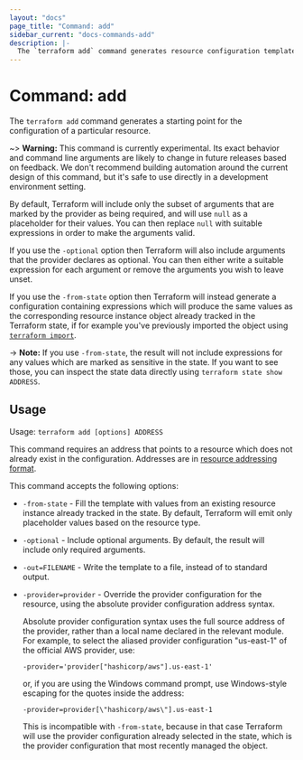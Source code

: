 ```yaml
---
layout: "docs"
page_title: "Command: add"
sidebar_current: "docs-commands-add"
description: |-
  The `terraform add` command generates resource configuration templates.
---
```


# Command: add

The `terraform add` command generates a starting point for the configuration
of a particular resource.

~> **Warning:** This command is currently experimental. Its exact behavior and
command line arguments are likely to change in future releases based on
feedback. We don't recommend building automation around the current design of
this command, but it's safe to use directly in a development environment
setting.

By default, Terraform will include only the subset of arguments that are marked
by the provider as being required, and will use `null` as a placeholder for
their values. You can then replace `null` with suitable expressions in order
to make the arguments valid.

If you use the `-optional` option then Terraform will also include arguments
that the provider declares as optional. You can then either write a suitable
expression for each argument or remove the arguments you wish to leave unset.

If you use the `-from-state` option then Terraform will instead generate a
configuration containing expressions which will produce the same values as
the corresponding resource instance object already tracked in the Terraform
state, if for example you've previously imported the object using
[`terraform import`](import.html).

-> **Note:** If you use `-from-state`, the result will not include expressions
for any values which are marked as sensitive in the state. If you want to
see those, you can inspect the state data directly using
`terraform state show ADDRESS`.

## Usage

Usage: `terraform add [options] ADDRESS`

This command requires an address that points to a resource which does not
already exist in the configuration. Addresses are in 
[resource addressing format](/docs/cli/state/resource-addressing.html).

This command accepts the following options:

* `-from-state` - Fill the template with values from an existing resource
  instance already tracked in the state. By default, Terraform will emit only
  placeholder values based on the resource type.

* `-optional` - Include optional arguments. By default, the result will
  include only required arguments.

* `-out=FILENAME` - Write the template to a file, instead of to standard
  output.

* `-provider=provider` - Override the provider configuration for the resource,
using the absolute provider configuration address syntax.

    Absolute provider configuration syntax uses the full source address of
    the provider, rather than a local name declared in the relevant module.
    For example, to select the aliased provider configuration "us-east-1"
    of the official AWS provider, use:

    ```
    -provider='provider["hashicorp/aws"].us-east-1'
    ```

    or, if you are using the Windows command prompt, use Windows-style escaping
    for the quotes inside the address:

    ```
    -provider=provider[\"hashicorp/aws\"].us-east-1
    ```

    This is incompatible with `-from-state`, because in that case Terraform
    will use the provider configuration already selected in the state, which
    is the provider configuration that most recently managed the object.

